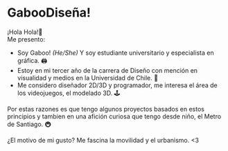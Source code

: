 # GabooDiseña!
¡Hola Hola!👋  
Me presento:  
- Soy Gaboo! _(He/She)_  Y soy estudiante universitario y especialista en gráfica. 🖨️
- Estoy en mi tercer año de la carrera de Diseño con mención en visualidad y medios en la Universidad de Chile. 📖  
- Me considero diseñador 2D/3D y programador, me interesa el área de los videojuegos, el modelado 3D. 🕹️  

Por estas razones es que tengo algunos proyectos basados en estos principios y tambien en una afición curiosa que tengo desde niño, el Metro de Santiago. 🚇  

¿El motivo de mi gusto? Me fascina la movilidad y el urbanismo. <3

